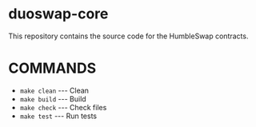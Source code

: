 # duoswap-core

This repository contains the source code for the HumbleSwap contracts.

# COMMANDS
+ `make clean` --- Clean
+ `make build` --- Build
+ `make check` --- Check files
+ `make test` --- Run tests
